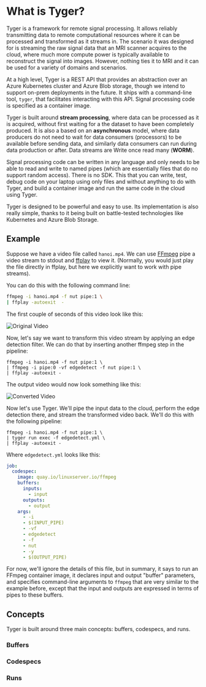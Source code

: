 # What is Tyger?

Tyger is a framework for remote signal processing. It allows reliably
transmitting data to remote computational resources where it can be processed
and transformed as it streams in. The scenario it was designed for is streaming
the raw signal data that an MRI scanner acquires to the cloud, where much more
compute power is typically available to reconstruct the signal into images.
However, nothing ties it to MRI and it can be used for a variety of domains and
scenarios.

At a high level, Tyger is a REST API that provides an abstraction over an Azure
Kubernetes cluster and Azure Blob storage, though we intend to support on-prem
deployments in the future. It ships with a command-line tool, `tyger`, that
facilitates interacting with this API. Signal processing code is specified as a
container image.

Tyger is built around **stream processing**, where data can be processed as it
is acquired, without first waiting for a the dataset to have been completely
produced. It is also a based on an **asynchronous** model, where data producers
do not need to wait for data consumers (processors) to be available before
sending data, and similarly data consumers can run during data production or
after. Data streams are Write once read many (**WORM**).

Signal processing code can be written in any language and only needs to be able
to read and write to named pipes (which are essentially files that do no support
random access). There is no SDK. This that you can write, test, debug code on
your laptop using only files and without anything to do with Tyger, and build a
container image and run the same code in the cloud using Tyger.

Tyger is designed to be powerful and easy to use. Its implementation is also
really simple, thanks to it being built on battle-tested technologies like
Kubernetes and Azure Blob Storage.

## Example

Suppose we have a video file called `hanoi.mp4`. We can use
[FFmpeg](https://ffmpeg.org/) pipe a video stream to stdout and
[ffplay](https://ffmpeg.org/ffplay.html) to view it. (Normally, you would just
play the file directly in ffplay, but here we explicitly want to work with pipe
streams).

You can do this with the following command line:

```bash
ffmpeg -i hanoi.mp4 -f nut pipe:1 \
| ffplay -autoexit  -
```

The first couple of seconds of this video look like this:

![Original Video](/hanoi.gif)

Now, let's say we want to transform this video stream by applying an edge
detection filter. We can do that by inserting another ffmpeg step in the
pipeline:

```bash:line-numbers{2}
ffmpeg -i hanoi.mp4 -f nut pipe:1 \
| ffmpeg -i pipe:0 -vf edgedetect -f nut pipe:1 \
| ffplay -autoexit -
```

The output video would now look something like this:

![Converted Video](/hanoi_edge.gif)

Now let's use Tyger. We'll pipe the input data to the cloud, perform the edge
detection there, and stream the transformed video back. We'll do this with the
following pipeline:

```bash:line-numbers{2}
ffmpeg -i hanoi.mp4 -f nut pipe:1 \
| tyger run exec -f edgedetect.yml \
| ffplay -autoexit -
```

Where `edgedetect.yml` looks like this:

```yaml
job:
  codespec:
    image: quay.io/linuxserver.io/ffmpeg
    buffers:
      inputs:
        - input
      outputs:
        - output
    args:
      - -i
      - $(INPUT_PIPE)
      - -vf
      - edgedetect
      - -f
      - nut
      - -y
      - $(OUTPUT_PIPE)
```

For now, we'll ignore the details of this file, but in summary, it says to run
an FFmpeg container image, it declares input and output "buffer" parameters, and
specifies command-line arguments to `ffmpeg` that are very similar to the
example before, except that the input and outputs are expressed in terms of
pipes to these buffers.


## Concepts

Tyger is built around three main concepts: buffers, codespecs, and runs.

### Buffers


### Codespecs


### Runs
